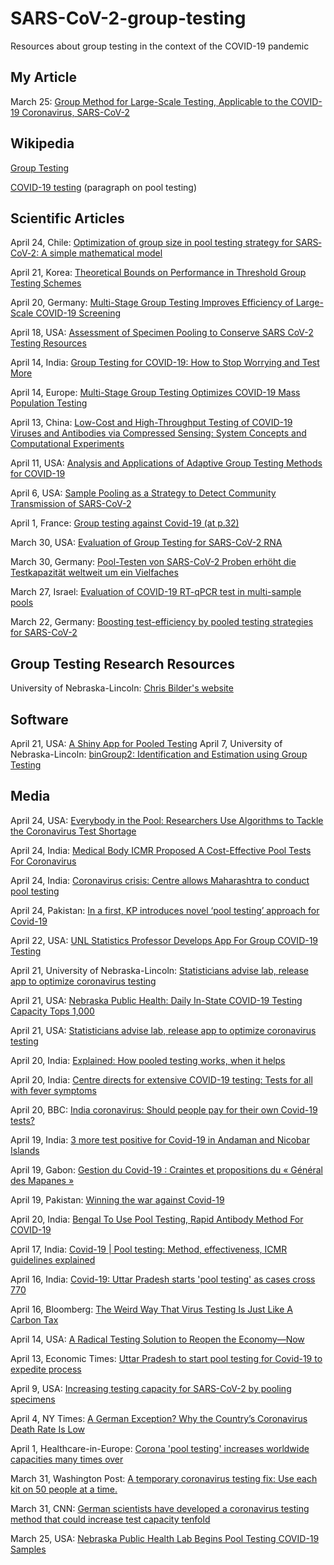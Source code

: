 # SARS-CoV-2-group-testing
Resources about group testing in the context of the COVID-19 pandemic


## My Article
March 25: [Group Method for Large-Scale Testing, Applicable to the COVID-19 Coronavirus, SARS-CoV-2](https://conforty.net/coronavirus-testing/sars-cov-2-pcr-testing.html)


## Wikipedia

[Group Testing](https://en.wikipedia.org/wiki/Group_testing)

[COVID-19 testing](https://en.wikipedia.org/wiki/COVID-19_testing) (paragraph on pool testing)


## Scientific Articles

April 24, Chile: [Optimization of group size in pool testing strategy for SARS‐CoV‐2: A simple mathematical model](https://doi.org/10.1002/jmv.25929)

April 21, Korea: [Theoretical Bounds on Performance in Threshold Group Testing Schemes](https://www.mdpi.com/2227-7390%2F8%2F4%2F637%2Fpdf)

April 20, Germany: [Multi-Stage Group Testing Improves Efficiency of Large-Scale COVID-19 Screening](https://www.medrxiv.org/content/10.1101/2020.04.10.20061176v2)

April 18, USA: [Assessment of Specimen Pooling to Conserve SARS CoV-2 Testing Resources](https://academic.oup.com/ajcp/article-pdf/doi/10.1093/ajcp/aqaa064/33101253/aqaa064.pdf)

April 14, India: [Group Testing for COVID-19: How to Stop Worrying and Test More](https://arxiv.org/abs/2004.06306)

April 14, Europe: [Multi-Stage Group Testing Optimizes COVID-19 Mass Population Testing](https://www.medrxiv.org/content/10.1101/2020.04.10.20061176v1.full.pdf)

April 13, China: [Low-Cost and High-Throughput Testing of COVID-19 Viruses and Antibodies via Compressed Sensing: System Concepts and Computational Experiments](https://arxiv.org/pdf/2004.05759.pdf)

April 11, USA: [Analysis and Applications of Adaptive Group Testing Methods for COVID-19](https://www.medrxiv.org/content/10.1101/2020.04.05.20050245v2.full.pdf)

April 6, USA: [Sample Pooling as a Strategy to Detect Community Transmission of SARS-CoV-2](https://jamanetwork.com/journals/jama/fullarticle/2764364)

April 1, France: [Group testing against Covid-19 (at p.32)](https://cepr.org/sites/default/files/news/CovidEconomics2.pdf)

March 30, USA: [Evaluation of Group Testing for SARS-CoV-2 RNA](https://www.medrxiv.org/content/10.1101/2020.03.27.20043968v1)

March 30, Germany: [Pool-Testen von SARS-CoV-2 Proben erhöht die Testkapazität weltweit um ein Vielfaches](https://aktuelles.uni-frankfurt.de/forschung/pool-testen-von-sars-cov-2-proben-erhoeht-die-testkapazitaet-weltweit-um-ein-vielfaches/)

March 27, Israel: [Evaluation of COVID-19 RT-qPCR test in multi-sample pools](https://www.medrxiv.org/content/10.1101/2020.03.26.20039438v1.full.pdf?fbclid=IwAR05risJ59nXcuGW-3FvnTr_fW9GUHSsAXlzP2-8WFj__vEY6RTs5CCIw-8)

March 22, Germany: [Boosting test-efficiency by pooled testing strategies for SARS-CoV-2](https://arxiv.org/abs/2003.09944)

## Group Testing Research Resources
University of Nebraska-Lincoln: [Chris Bilder's website](http://chrisbilder.com/grouptesting/)



## Software
April 21, USA: [A Shiny App for Pooled Testing](https://bilder.shinyapps.io/PooledTesting/)
April 7, University of Nebraska-Lincoln: [binGroup2: Identification and Estimation using Group Testing](https://cran.r-project.org/web/packages/binGroup2/index.html)


## Media

April 24, USA: [Everybody in the Pool: Researchers Use Algorithms to Tackle the Coronavirus Test Shortage](https://spectrum.ieee.org/view-from-the-valley/the-institute/ieee-member-news/everybody-in-the-pool-algorithm-researchers-tackle-the-coronavirus-test-shortage)

April 24, India: [Medical Body ICMR Proposed A Cost-Effective Pool Tests For Coronavirus](http://www.dailyaddaa.com/india-news/medical-body-icmr-proposed-a-cost-effective-pool-tests-for-coronavirus-4912057.html)

April 24, India: [Coronavirus crisis: Centre allows Maharashtra to conduct pool testing](https://www.businesstoday.in/latest/trends/coronavirus-crisis-centre-allows-maharashtra-to-conduct-pool-testing-plasma-therapy/story/401955.html)

April 24, Pakistan: [In a first, KP introduces novel ‘pool testing’ approach for Covid-19](https://www.dawn.com/news/1551865/in-a-first-kp-introduces-novel-pool-testing-approach-for-covid-19)

April 22, USA: [UNL Statistics Professor Develops App For Group COVID-19 Testing](http://netnebraska.org/article/news/1217173/unl-statistics-professor-develops-app-group-covid-19-testing)

April 21, University of Nebraska-Lincoln: [Statisticians advise lab, release app to optimize coronavirus testing](https://news.unl.edu/newsrooms/today/article/statisticians-advise-lab-release-app-to-optimize-coronavirus-testing/)

April 21, USA: [Nebraska Public Health: Daily In-State COVID-19 Testing Capacity Tops 1,000](https://kneb.com/regional-news/nebraska-public-health-daily-in-state-covid-19-testing-capacity-tops-1000/)

April 21, USA: [Statisticians advise lab, release app to optimize coronavirus testing](https://news.unl.edu/newsrooms/today/article/statisticians-advise-lab-release-app-to-optimize-coronavirus-testing/)

April 20, India: [Explained: How pooled testing works, when it helps](https://indianexpress.com/article/explained/coronavirus-infection-how-pooled-testing-works-when-it-helps-6370001/)

April 20, India: [Centre directs for extensive COVID-19 testing: Tests for all with fever symptoms](https://keralakaumudi.com/en/news/news.php?id=286899&u=centre-directs-for-extensive-covid-19-testing-tests-for-all-with-fever-symptoms-286899)

April 20, BBC: [India coronavirus: Should people pay for their own Covid-19 tests?](https://www.bbc.com/news/world-asia-india-52322559)

April 19, India: [3 more test positive for Covid-19 in Andaman and Nicobar Islands](https://www.indiatoday.in/india/story/3-more-test-positive-for-covid-19-in-andaman-and-nicobar-islands-1668759-2020-04-19)

April 19, Gabon: [Gestion du Covid-19 : Craintes et propositions du « Général des Mapanes »](https://www.gabonreview.com/gabon-gestion-du-covid-19-craintes-et-propositions-du-general-des-mapanes/)

April 19, Pakistan: [Winning the war against Covid-19](https://www.thenews.com.pk/tns/detail/645878-winning-the-war-against-covid-19)

April 20, India: [Bengal To Use Pool Testing, Rapid Antibody Method For COVID-19](https://www.ndtv.com/india-news/coronavirus-west-bengal-to-use-pool-testing-rapid-antibody-method-for-covid-19-2214608)

April 17, India: [Covid-19 | Pool testing: Method, effectiveness, ICMR guidelines explained](https://www.youtube.com/watch?v=oGfFTYklW8w)

April 16, India: [Covid-19: Uttar Pradesh starts 'pool testing' as cases cross 770](https://www.youtube.com/watch?v=MScUZSsO9Mg)

April 16, Bloomberg: [The Weird Way That Virus Testing Is Just Like A Carbon Tax](https://www.bloomberg.com/news/articles/2020-04-16/the-weird-way-that-virus-testing-is-just-like-a-carbon-tax)

April 14, USA: [A Radical Testing Solution to Reopen the Economy—Now](https://chiefexecutive.net/a-radical-testing-solution-to-reopen-the-economy-now/)

April 13, Economic Times: [Uttar Pradesh to start pool testing for Covid-19 to expedite process](https://economictimes.indiatimes.com/news/politics-and-nation/uttar-pradesh-to-start-pool-testing-for-covid-19-to-expedite-process/articleshow/75122742.cms?from=mdr)

April 9, USA: [Increasing testing capacity for SARS-CoV-2 by pooling specimens](https://www.significancemagazine.com/science/651-increasing-testing-capacity-for-sars-cov-2-by-pooling-specimens)

April 4, NY Times: [A German Exception? Why the Country’s Coronavirus Death Rate Is Low](https://www.nytimes.com/2020/04/04/world/europe/germany-coronavirus-death-rate.html)

April 1, Healthcare-in-Europe: [Corona 'pool testing' increases worldwide capacities many times over](https://healthcare-in-europe.com/en/news/corona-pool-testing-increases-worldwide-capacities-many-times-over.html)

March 31, Washington Post: [A temporary coronavirus testing fix: Use each kit on 50 people at a time.](https://www.washingtonpost.com/outlook/2020/03/31/coronavirus-testing-groups/)

March 31, CNN: [German scientists have developed a coronavirus testing method that could increase test capacity tenfold](https://edition.cnn.com/world/live-news/coronavirus-pandemic-03-31-20/h_c9b8259b105b4f26a4ade9fb61b954ce?fbclid=IwAR0u74GS1JyegjJR5LxvD7F7JVpgyIr5bXoH7YefGm3_kssr2ukXsBMps2o)

March 25, USA: [Nebraska Public Health Lab Begins Pool Testing COVID-19 Samples](https://www.ketv.com/article/nebraska-public-health-lab-begins-pool-testing-covid-19-samples/31934880)
